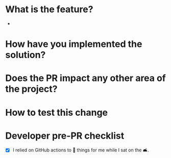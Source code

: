 <!---
Thanks for opening a pull request (PR) to FIMS!
Everything inside of the less than!--- and --greater than is an html comment to
help you navigate submitting this PR. This commented text as well as other
comments will **NOT** appear in the final PR. If you do not believe me, just
toggle between Write and Preview to see what your PR will look like without the
comments.

General instructions are as follows:
* Please read the html comment under each heading and follow the instructions.
* For smaller changes, feel free to skip sections not flagged as "MANDATORY".
* Before opening the PR, make sure all the GitHub actions are passing on the
  remote feature branch.
* Make sure this PR has an informative title rather than the default text.
-->

# What is the feature?
<!--- MANDATORY -->
<!---
Please briefly describe the feature using bullet points.
-->
* 

# How have you implemented the solution?
<!---
Provide relevant information for each file that has changed.
-->


# Does the PR impact any other area of the project?
<!---
Describe how features of FIMS are impacted by this change.
Commonly, changes will impact inputs or outputs to or from a FIMS model.
You can use subheadings to help clearly articulate which area of FIMS your PR
impacts. Feel free to use the example below to get started describing your
changes.

## Input
Text describing changes to the input.

## Output
Text describing changes to the output.
-->


# How to test this change
<!--
Please include a test file and/or GitHub workflow. Files can be zipped and
uploaded directly to the PR.
-->

# Developer pre-PR checklist
<!-- 
Please do these steps locally for big changes.
For more details see
https://noaa-fims.github.io/collaborative_workflow/contributor-guidelines.html#code-development
Note that GitHub Actions does all of these checks when pushing to FIMS.
If you do any of the following, uncomment each relative line to acknowledge that you did it.
-->
- [x] I relied on GitHub actions to :test_tube: things for me while I sat on the :couch_and_lamp:.
<!-- - [x] Ran [cmake build and ctest locally](https://noaa-fims.github.io/collaborativ/e_workflow/testing.html#c-unit-testing-and-benchmarking) and the C++ tests passed -->
<!-- - [x] Ran `devtools::document()` locally and pushed changes to this remote feature branch -->
<!-- - [x] Ran `styler::style_pkg()` locally, committed the changes in a separate commit, and pushed the commit to this remote feature branch. -->
<!-- - [x] Ran `devtools::check()` locally and the package compiled and all R tests passed. If there are failing tests, run `devtools::test(filter = "file_name")` (where "test-file_name.R" is the file containing the failing tests) to troubleshoot tests. -->
